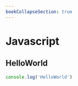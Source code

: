 ```yaml
---
bookCollapseSection: true
---
```


# Javascript


## HelloWorld

```javascript
console.log('HelloWorld')
```

